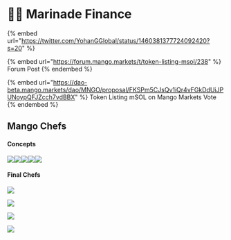 # 👨🍳 Marinade Finance

{% embed url="https://twitter.com/YohanGGlobal/status/1460381377724092420?s=20" %}

{% embed url="https://forum.mango.markets/t/token-listing-msol/238" %}
Forum Post
{% endembed %}

{% embed url="https://dao-beta.mango.markets/dao/MNGO/proposal/FKSPm5CJsQv1iQr4vFGkDdUiJPUNoypQFJZcch7vdBBX" %}
Token Listing mSOL on Mango Markets Vote
{% endembed %}

## Mango Chefs

#### Concepts

![](<../../.gitbook/assets/image (1).png>)![](<../../.gitbook/assets/image (9).png>)![](<../../.gitbook/assets/image (4).png>)![](<../../.gitbook/assets/image (8).png>)![](<../../.gitbook/assets/image (7).png>)

#### Final Chefs



![](<../../.gitbook/assets/image (3).png>)

![](<../../.gitbook/assets/image (5).png>)

![](<../../.gitbook/assets/image (11).png>)

![](<../../.gitbook/assets/image (10).png>)

